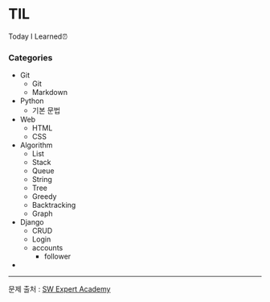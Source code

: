 # TIL

Today I Learned⏰



### Categories

- Git
    - Git
    - Markdown
- Python
  - 기본 문법
- Web
    - HTML
    - CSS
- Algorithm
    - List
    - Stack
    - Queue
    - String
    - Tree
    - Greedy
    - Backtracking
    - Graph
- Django
    - CRUD
    - Login
    - accounts
      - follower
- 









-----------------------

문제 출처 : [SW Expert Academy](https://swexpertacademy.com/main/main.do)

